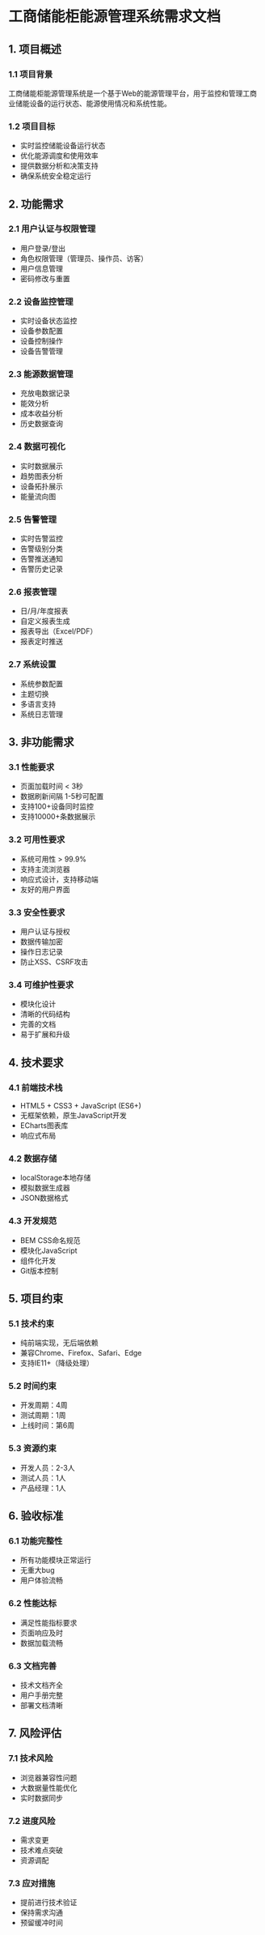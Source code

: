 # 工商储能柜能源管理系统需求文档

## 1. 项目概述

### 1.1 项目背景
工商储能柜能源管理系统是一个基于Web的能源管理平台，用于监控和管理工商业储能设备的运行状态、能源使用情况和系统性能。

### 1.2 项目目标
- 实时监控储能设备运行状态
- 优化能源调度和使用效率
- 提供数据分析和决策支持
- 确保系统安全稳定运行

## 2. 功能需求

### 2.1 用户认证与权限管理
- 用户登录/登出
- 角色权限管理（管理员、操作员、访客）
- 用户信息管理
- 密码修改与重置

### 2.2 设备监控管理
- 实时设备状态监控
- 设备参数配置
- 设备控制操作
- 设备告警管理

### 2.3 能源数据管理
- 充放电数据记录
- 能效分析
- 成本收益分析
- 历史数据查询

### 2.4 数据可视化
- 实时数据展示
- 趋势图表分析
- 设备拓扑展示
- 能量流向图

### 2.5 告警管理
- 实时告警监控
- 告警级别分类
- 告警推送通知
- 告警历史记录

### 2.6 报表管理
- 日/月/年度报表
- 自定义报表生成
- 报表导出（Excel/PDF）
- 报表定时推送

### 2.7 系统设置
- 系统参数配置
- 主题切换
- 多语言支持
- 系统日志管理

## 3. 非功能需求

### 3.1 性能要求
- 页面加载时间 < 3秒
- 数据刷新间隔 1-5秒可配置
- 支持100+设备同时监控
- 支持10000+条数据展示

### 3.2 可用性要求
- 系统可用性 > 99.9%
- 支持主流浏览器
- 响应式设计，支持移动端
- 友好的用户界面

### 3.3 安全性要求
- 用户认证与授权
- 数据传输加密
- 操作日志记录
- 防止XSS、CSRF攻击

### 3.4 可维护性要求
- 模块化设计
- 清晰的代码结构
- 完善的文档
- 易于扩展和升级

## 4. 技术要求

### 4.1 前端技术栈
- HTML5 + CSS3 + JavaScript (ES6+)
- 无框架依赖，原生JavaScript开发
- ECharts图表库
- 响应式布局

### 4.2 数据存储
- localStorage本地存储
- 模拟数据生成器
- JSON数据格式

### 4.3 开发规范
- BEM CSS命名规范
- 模块化JavaScript
- 组件化开发
- Git版本控制

## 5. 项目约束

### 5.1 技术约束
- 纯前端实现，无后端依赖
- 兼容Chrome、Firefox、Safari、Edge
- 支持IE11+（降级处理）

### 5.2 时间约束
- 开发周期：4周
- 测试周期：1周
- 上线时间：第6周

### 5.3 资源约束
- 开发人员：2-3人
- 测试人员：1人
- 产品经理：1人

## 6. 验收标准

### 6.1 功能完整性
- 所有功能模块正常运行
- 无重大bug
- 用户体验流畅

### 6.2 性能达标
- 满足性能指标要求
- 页面响应及时
- 数据加载流畅

### 6.3 文档完善
- 技术文档齐全
- 用户手册完整
- 部署文档清晰

## 7. 风险评估

### 7.1 技术风险
- 浏览器兼容性问题
- 大数据量性能优化
- 实时数据同步

### 7.2 进度风险
- 需求变更
- 技术难点突破
- 资源调配

### 7.3 应对措施
- 提前进行技术验证
- 保持需求沟通
- 预留缓冲时间